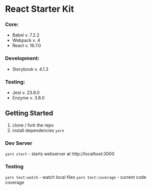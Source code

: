 # React Starter Kit

### Core:
* Babel v. 7.2.2
* Webpack v. 4
* React v. 16.7.0

### Development:
* Storybook v. 4.1.3

### Testing:
* Jest v. 23.6.0
* Enzyme v. 3.8.0


## Getting Started

1. clone / fork the repo
2. install dependencies `yarn`

### Dev Server
`yarn start` - starts webserver at http://localhost:3000

### Testing
`yarn test:watch` - watch local files
`yarn test:coverage` - current code coverage
